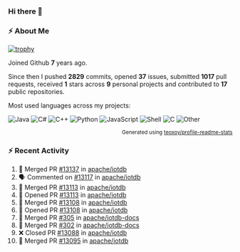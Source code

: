 ### Hi there 👋

### :zap: About Me

[![trophy](https://github-profile-trophy.vercel.app/?username=HTHou&theme=onedark)](https://github.com/ryo-ma/github-profile-trophy)
   
Joined Github **7** years ago.

Since then I pushed **2829** commits, opened **37** issues, submitted **1017** pull requests, received **1** stars across **9** personal projects and contributed to **17** public repositories.

Most used languages across my projects:

![Java](https://img.shields.io/static/v1?style=flat-square&label=%E2%A0%80&color=555&labelColor=%23b07219&message=Java%EF%B8%B189.6%25)
![C#](https://img.shields.io/static/v1?style=flat-square&label=%E2%A0%80&color=555&labelColor=%23178600&message=C%23%EF%B8%B13.9%25)
![C++](https://img.shields.io/static/v1?style=flat-square&label=%E2%A0%80&color=555&labelColor=%23f34b7d&message=C%2B%2B%EF%B8%B12.7%25)
![Python](https://img.shields.io/static/v1?style=flat-square&label=%E2%A0%80&color=555&labelColor=%233572A5&message=Python%EF%B8%B10.7%25)
![JavaScript](https://img.shields.io/static/v1?style=flat-square&label=%E2%A0%80&color=555&labelColor=%23f1e05a&message=JavaScript%EF%B8%B10.5%25)
![Shell](https://img.shields.io/static/v1?style=flat-square&label=%E2%A0%80&color=555&labelColor=%2389e051&message=Shell%EF%B8%B10.4%25)
![C](https://img.shields.io/static/v1?style=flat-square&label=%E2%A0%80&color=555&labelColor=%23555555&message=C%EF%B8%B10.4%25)
![Other](https://img.shields.io/static/v1?style=flat-square&label=%E2%A0%80&color=555&labelColor=%23ededed&message=Other%EF%B8%B11.4%25)

<p align="right"><sub>Generated using <a href="https://github.com/marketplace/actions/profile-readme-stats">teoxoy/profile-readme-stats</a></sub></p>


<!--![](https://github.com/HTHou/HTHou/blob/output/github-contribution-grid-snake.svg)-->

<!--![Haonan Hou's github stats](https://github-readme-stats.vercel.app/api?username=HTHou&count_private=true&show_icons=true&theme=onedark)-->

<!--![Haonan Hou's wakatime stats](https://github-readme-stats.vercel.app/api/wakatime?username=HTHou&layout=compact&theme=onedark)-->

<!--![Top Langs](https://github-readme-stats.vercel.app/api/top-langs/?username=HTHou&theme=onedark&layout=compact)-->

### :zap: Recent Activity
<!--START_SECTION:activity-->
1. 🎉 Merged PR [#13137](https://github.com/apache/iotdb/pull/13137) in [apache/iotdb](https://github.com/apache/iotdb)
2. 🗣 Commented on [#13117](https://github.com/apache/iotdb/issues/13117#issuecomment-2277138942) in [apache/iotdb](https://github.com/apache/iotdb)
3. 🎉 Merged PR [#13113](https://github.com/apache/iotdb/pull/13113) in [apache/iotdb](https://github.com/apache/iotdb)
4. 💪 Opened PR [#13113](https://github.com/apache/iotdb/pull/13113) in [apache/iotdb](https://github.com/apache/iotdb)
5. 🎉 Merged PR [#13108](https://github.com/apache/iotdb/pull/13108) in [apache/iotdb](https://github.com/apache/iotdb)
6. 💪 Opened PR [#13108](https://github.com/apache/iotdb/pull/13108) in [apache/iotdb](https://github.com/apache/iotdb)
7. 🎉 Merged PR [#305](https://github.com/apache/iotdb-docs/pull/305) in [apache/iotdb-docs](https://github.com/apache/iotdb-docs)
8. 🎉 Merged PR [#302](https://github.com/apache/iotdb-docs/pull/302) in [apache/iotdb-docs](https://github.com/apache/iotdb-docs)
9. ❌ Closed PR [#13088](https://github.com/apache/iotdb/pull/13088) in [apache/iotdb](https://github.com/apache/iotdb)
10. 🎉 Merged PR [#13095](https://github.com/apache/iotdb/pull/13095) in [apache/iotdb](https://github.com/apache/iotdb)
<!--END_SECTION:activity-->

<!--
**HTHou/HTHou** is a ✨ _special_ ✨ repository because its `README.md` (this file) appears on your GitHub profile.

Here are some ideas to get you started:

- 🔭 I’m currently working on ...
- 🌱 I’m currently learning ...
- 👯 I’m looking to collaborate on ...
- 🤔 I’m looking for help with ...
- 💬 Ask me about ...
- 📫 How to reach me: ...
- 😄 Pronouns: ...
- ⚡ Fun fact: ...
-->
